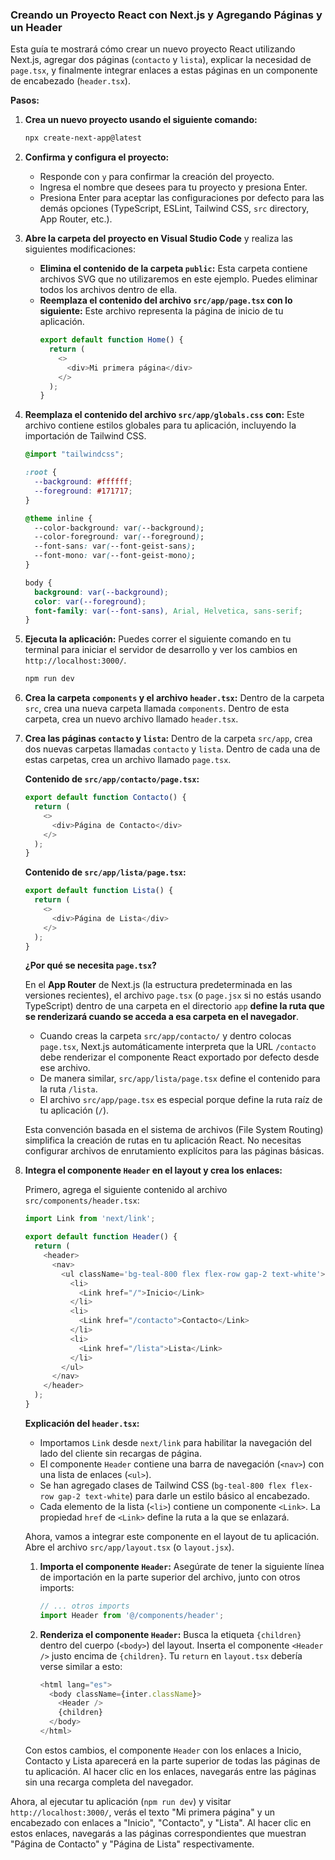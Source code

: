 ### Creando un Proyecto React con Next.js y Agregando Páginas y un Header

Esta guía te mostrará cómo crear un nuevo proyecto React utilizando Next.js, agregar dos páginas (`contacto` y `lista`), explicar la necesidad de `page.tsx`, y finalmente integrar enlaces a estas páginas en un componente de encabezado (`header.tsx`).

**Pasos:**

1.  **Crea un nuevo proyecto usando el siguiente comando:**
    ```bash
    npx create-next-app@latest
    ```

2.  **Confirma y configura el proyecto:**
    * Responde con `y` para confirmar la creación del proyecto.
    * Ingresa el nombre que desees para tu proyecto y presiona Enter.
    * Presiona Enter para aceptar las configuraciones por defecto para las demás opciones (TypeScript, ESLint, Tailwind CSS, `src` directory, App Router, etc.).

3.  **Abre la carpeta del proyecto en Visual Studio Code** y realiza las siguientes modificaciones:
    * **Elimina el contenido de la carpeta `public`:** Esta carpeta contiene archivos SVG que no utilizaremos en este ejemplo. Puedes eliminar todos los archivos dentro de ella.
    * **Reemplaza el contenido del archivo `src/app/page.tsx` con lo siguiente:** Este archivo representa la página de inicio de tu aplicación.
        ```javascript
        export default function Home() {
          return (
            <>
              <div>Mi primera página</div>
            </>
          );
        }
        ```

4.  **Reemplaza el contenido del archivo `src/app/globals.css` con:** Este archivo contiene estilos globales para tu aplicación, incluyendo la importación de Tailwind CSS.
    ```css
    @import "tailwindcss";

    :root {
      --background: #ffffff;
      --foreground: #171717;
    }

    @theme inline {
      --color-background: var(--background);
      --color-foreground: var(--foreground);
      --font-sans: var(--font-geist-sans);
      --font-mono: var(--font-geist-mono);
    }

    body {
      background: var(--background);
      color: var(--foreground);
      font-family: var(--font-sans), Arial, Helvetica, sans-serif;
    }
    ```

5.  **Ejecuta la aplicación:**
    Puedes correr el siguiente comando en tu terminal para iniciar el servidor de desarrollo y ver los cambios en `http://localhost:3000/`.
    ```bash
    npm run dev
    ```

6.  **Crea la carpeta `components` y el archivo `header.tsx`:**
    Dentro de la carpeta `src`, crea una nueva carpeta llamada `components`. Dentro de esta carpeta, crea un nuevo archivo llamado `header.tsx`.

7.  **Crea las páginas `contacto` y `lista`:**
    Dentro de la carpeta `src/app`, crea dos nuevas carpetas llamadas `contacto` y `lista`. Dentro de cada una de estas carpetas, crea un archivo llamado `page.tsx`.

    **Contenido de `src/app/contacto/page.tsx`:**
    ```javascript
    export default function Contacto() {
      return (
        <>
          <div>Página de Contacto</div>
        </>
      );
    }
    ```

    **Contenido de `src/app/lista/page.tsx`:**
    ```javascript
    export default function Lista() {
      return (
        <>
          <div>Página de Lista</div>
        </>
      );
    }
    ```

    **¿Por qué se necesita `page.tsx`?**

    En el **App Router** de Next.js (la estructura predeterminada en las versiones recientes), el archivo `page.tsx` (o `page.jsx` si no estás usando TypeScript) dentro de una carpeta en el directorio `app` **define la ruta que se renderizará cuando se acceda a esa carpeta en el navegador**.

    * Cuando creas la carpeta `src/app/contacto/` y dentro colocas `page.tsx`, Next.js automáticamente interpreta que la URL `/contacto` debe renderizar el componente React exportado por defecto desde ese archivo.
    * De manera similar, `src/app/lista/page.tsx` define el contenido para la ruta `/lista`.
    * El archivo `src/app/page.tsx` es especial porque define la ruta raíz de tu aplicación (`/`).

    Esta convención basada en el sistema de archivos (File System Routing) simplifica la creación de rutas en tu aplicación React. No necesitas configurar archivos de enrutamiento explícitos para las páginas básicas.

8.  **Integra el componente `Header` en el layout y crea los enlaces:**

    Primero, agrega el siguiente contenido al archivo `src/components/header.tsx`:

    ```typescript jsx
    import Link from 'next/link';

    export default function Header() {
      return (
        <header>
          <nav>
            <ul className='bg-teal-800 flex flex-row gap-2 text-white'>
              <li>
                <Link href="/">Inicio</Link>
              </li>
              <li>
                <Link href="/contacto">Contacto</Link>
              </li>
              <li>
                <Link href="/lista">Lista</Link>
              </li>
            </ul>
          </nav>
        </header>
      );
    }
    ```

    **Explicación del `header.tsx`:**

    * Importamos `Link` desde `next/link` para habilitar la navegación del lado del cliente sin recargas de página.
    * El componente `Header` contiene una barra de navegación (`<nav>`) con una lista de enlaces (`<ul>`).
    * Se han agregado clases de Tailwind CSS (`bg-teal-800 flex flex-row gap-2 text-white`) para darle un estilo básico al encabezado.
    * Cada elemento de la lista (`<li>`) contiene un componente `<Link>`. La propiedad `href` de `<Link>` define la ruta a la que se enlazará.

    Ahora, vamos a integrar este componente en el layout de tu aplicación. Abre el archivo `src/app/layout.tsx` (o `layout.jsx`).

    1.  **Importa el componente `Header`:**
        Asegúrate de tener la siguiente línea de importación en la parte superior del archivo, junto con otros imports:

        ```typescript jsx
        // ... otros imports
        import Header from '@/components/header';
        ```

    2.  **Renderiza el componente `Header`:**
        Busca la etiqueta `{children}` dentro del cuerpo (`<body>`) del layout. Inserta el componente `<Header />` justo encima de `{children}`. Tu `return` en `layout.tsx` debería verse similar a esto:

        ```typescript jsx
        <html lang="es">
          <body className={inter.className}>
            <Header />
            {children}
          </body>
        </html>
        ```

    Con estos cambios, el componente `Header` con los enlaces a Inicio, Contacto y Lista aparecerá en la parte superior de todas las páginas de tu aplicación. Al hacer clic en los enlaces, navegarás entre las páginas sin una recarga completa del navegador.

    
Ahora, al ejecutar tu aplicación (`npm run dev`) y visitar `http://localhost:3000/`, verás el texto "Mi primera página" y un encabezado con enlaces a "Inicio", "Contacto", y "Lista". Al hacer clic en estos enlaces, navegarás a las páginas correspondientes que muestran "Página de Contacto" y "Página de Lista" respectivamente.